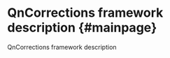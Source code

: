 QnCorrections framework description {#mainpage}
===================================

QnCorrections framework description